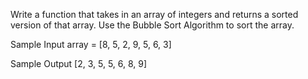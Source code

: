 Write a function that takes in an array of integers and returns a sorted version of that array.
Use the Bubble Sort Algorithm to sort the array.

Sample Input
array = [8, 5, 2, 9, 5, 6, 3]

Sample Output
[2, 3, 5, 5, 6, 8, 9]
